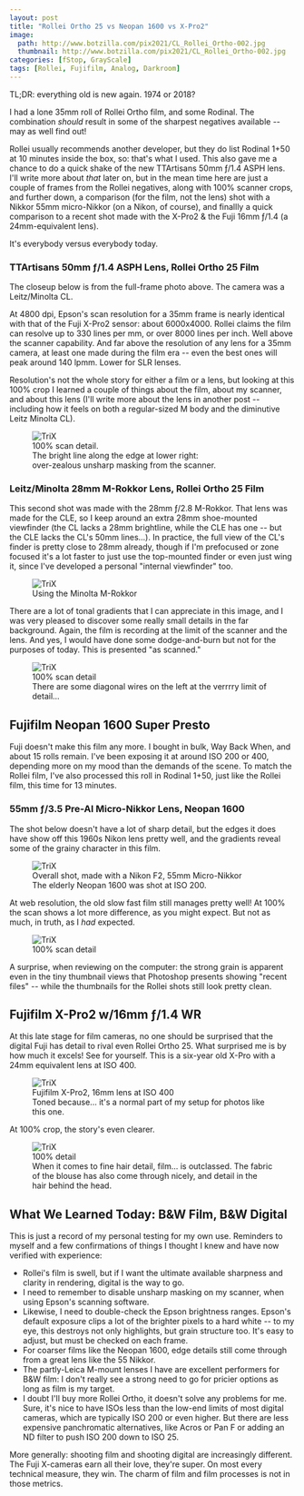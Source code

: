 ```yaml
---
layout: post
title: "Rollei Ortho 25 vs Neopan 1600 vs X-Pro2"
image:
  path: http://www.botzilla.com/pix2021/CL_Rollei_Ortho-002.jpg
  thumbnail: http://www.botzilla.com/pix2021/CL_Rollei_Ortho-002.jpg
categories: [fStop, GrayScale]
tags: [Rollei, Fujifilm, Analog, Darkroom]
---
```


TL;DR: everything old is new again. 1974 or 2018?

I had a lone 35mm roll of Rollei Ortho film, and some Rodinal. The combination _should_ result in some of the sharpest negatives available -- may as well find out!

Rollei usually recommends another developer, but they do list Rodinal 1+50 at 10 minutes inside the box, so: that's what I used. This also gave me a chance to do a quick shake of the new TTArtisans 50mm ƒ/1.4 ASPH lens. I'll write more about _that_ later on, but in the mean time here are just a couple of frames from the Rollei negatives, along with 100% scanner crops, and further down, a comparison (for the film, not the lens) shot with a Nikkor 55mm micro-Nikkor (on a Nikon, of course), and finallly a quick comparison to a recent shot made with the X-Pro2 & the Fuji 16mm ƒ/1.4 (a 24mm-equivalent lens).

It's everybody versus everybody today.

<!--more-->

### TTArtisans 50mm ƒ/1.4 ASPH Lens, Rollei Ortho 25 Film

The closeup below is from the full-frame photo above. The camera was a Leitz/Minolta CL.

At 4800 dpi, Epson's scan resolution for a 35mm frame is nearly identical with that of the Fuji X-Pro2 sensor: about 6000x4000. Rollei claims the film can resolve up to 330 lines per mm, or over 8000 lines per inch. Well above the scanner capability. And far above the resolution of any lens for a 35mm camera, at least one made during the film era -- even the best ones will peak around 140 lpmm. Lower for SLR lenses.

Resolution's not the whole story for either a film or a lens, but looking at this 100% crop I learned a couple of things about the film, about my scanner, and about this lens (I'll write more about the lens in another post -- including how it feels on both a regular-sized M body and the diminutive Leitz Minolta CL). 

<figure class="align-center">
<img alt="TriX" src="http://www.botzilla.com/pix2021/CL_Rollei_Ortho-002-detail.jpg">
<figcaption>100% scan detail.<br/>
The bright line along the edge at lower right:<br/>
over-zealous unsharp masking from the scanner.</figcaption>
</figure>

### Leitz/Minolta 28mm M-Rokkor Lens, Rollei Ortho 25 Film

This second shot was made with the 28mm ƒ/2.8 M-Rokkor. That lens was made for the CLE, so I keep around an extra 28mm shoe-mounted viewfinder (the CL lacks a 28mm brightline, while the CLE has one -- but the CLE lacks the CL's 50mm lines...). In practice, the full view of the CL's finder is pretty close to 28mm already, though if I'm prefocused or zone focused it's a lot faster to just use the top-mounted finder or even just wing it, since I've developed a personal "internal viewfinder" too.

<figure class="align-center">
<img alt="TriX" src="http://www.botzilla.com/pix2021/CL_Rollei_Ortho-029.jpg">
<figcaption>Using the Minolta M-Rokkor</figcaption>
</figure>

There are a lot of tonal gradients that I can appreciate in this image, and I was very pleased to discover some really small details in the far background. Again, the film is recording at the limit of the scanner and the lens. And yes, I would have done some dodge-and-burn but not for the purposes of today. This is presented "as scanned."

<figure class="align-center">
<img alt="TriX" src="http://www.botzilla.com/pix2021/CL_Rollei_Ortho-029-detail.jpg">
<figcaption>100% scan detail<br/>
	There are some diagonal wires on the left at the verrrry limit of detail...
</figcaption>
</figure>

<hl/>

## Fujifilm Neopan 1600 Super Presto

Fuji doesn't make this film any more. I bought in bulk, Way Back When, and about 15 rolls remain. I've been exposing it at around ISO 200 or 400, depending more on my mood than the demands of the scene. To match the Rollei film, I've also processed this roll in Rodinal 1+50, just like the Rollei film, this time for 13 minutes. 

### 55mm ƒ/3.5 Pre-AI Micro-Nikkor Lens, Neopan 1600

The shot below doesn't have a lot of sharp detail, but the edges it does have show off this 1960s Nikon lens pretty well, and the gradients reveal some of the grainy character in this film.

<figure class="align-center">
<img alt="TriX" src="http://www.botzilla.com/pix2021/OldNeoF2-013.jpg">
<figcaption>Overall shot, made with a Nikon F2, 55mm Micro-Nikkor<br/>
	The elderly Neopan 1600 was shot at ISO 200.
</figcaption>
</figure>

At web resolution, the old slow fast film still manages pretty well! At 100% the scan shows a lot more difference, as you might expect. But not as much, in truth, as I _had_ expected.

<figure class="align-center">
<img alt="TriX" src="http://www.botzilla.com/pix2021/OldNeoF2-013-detail.jpg">
<figcaption>100% scan detail<br/>
</figcaption>
</figure>

A surprise, when reviewing on the computer: the strong grain is apparent even in the tiny thumbnail views that Photoshop presents showing "recent files" -- while the thumbnails for the Rollei shots still look pretty clean.

<hl/>

## Fujifilm X-Pro2 w/16mm ƒ/1.4 WR

At this late stage for film cameras, no one should be surprised that the digital Fuji has detail to rival even Rollei Ortho 25. What surprised me is by how much it excels! See for yourself. This is a six-year old X-Pro with a 24mm equivalent lens at ISO 400.

<figure class="align-center">
<img alt="TriX" src="http://www.botzilla.com/pix2021/bjorke_Maui_DSCF5538-a.jpg">
<figcaption>Fujifilm X-Pro2, 16mm lens at ISO 400<br/>
Toned because... it's a normal part of my setup for photos like this one.
</figcaption>
</figure>

At 100% crop, the story's even clearer.

<figure class="align-center">
<img alt="TriX" src="http://www.botzilla.com/pix2021/bjorke_Maui_DSCF5538-detail.jpg">
<figcaption>100% detail<br/>
	When it comes to fine hair detail, film... is outclassed. The fabric of the blouse has also come through nicely, and detail in the hair behind the head.
</figcaption>
</figure>

## What We Learned Today: B&W Film, B&W Digital

This is just a record of my personal testing for my own use. Reminders to myself and a few confirmations of things I thought I knew and have now verified with experience:

<ul>
	<li>Rollei's film is swell, but if I want the ultimate available sharpness and clarity in rendering, digital is the way to go.</li>
	<li>I need to remember to disable unsharp masking on my scanner, when using Epson's scanning software.</li>
	<li>Likewise, I need to double-check the Epson brightness ranges. Epson's default exposure clips a lot of the brighter pixels to a hard white -- to my eye, this destroys not only highlights, but grain structure too. It's easy to adjust, but must be checked on each frame.</li>
	<li>For coarser films like the Neopan 1600, edge details still come through from a great lens like the 55 Nikkor.</li>
	<li>The partly-Leica M-mount lenses I have are excellent performers for B&W film: I don't really see a strong need to go for pricier options as long as film is my target.</li>
	<li>I doubt I'll buy more Rollei Ortho, it doesn't solve any problems for me. Sure, it's nice to have ISOs less than the low-end limits of most digital cameras, which are typically ISO 200 or even higher. But there are less expensive panchromatic alternatives, like Acros or Pan F or adding an ND filter to push ISO 200 down to ISO 25.</li>
</ul>

More generally: shooting film and shooting digital are increasingly different. The Fuji X-cameras earn all their love, they're super. On most every technical measure, they win. The charm of film and film processes is not in those metrics. 
